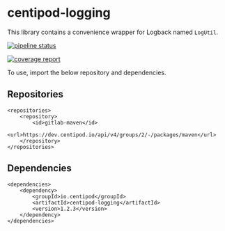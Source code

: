 # centipod-logging

This library contains a convenience wrapper for Logback named `LogUtil`.

[![pipeline status](https://dev.centipod.io/centipod/centipod-logging/badges/master/pipeline.svg)](https://dev.centipod.io/centipod/centipod-logging/-/commits/master)

[![coverage report](https://dev.centipod.io/centipod/centipod-logging/badges/master/coverage.svg)](https://dev.centipod.io/centipod/centipod-logging/-/commits/master)

To use, import the below repository and dependencies.

## Repositories

```
<repositories>
    <repository>
        <id>gitlab-maven</id>
        <url>https://dev.centipod.io/api/v4/groups/2/-/packages/maven</url>
    </repository>
</repositories>
```

## Dependencies

```
<dependencies>
    <dependency>
        <groupId>io.centipod</groupId>
        <artifactId>centipod-logging</artifactId>
        <version>1.2.3</version>
    </dependency>
</dependencies>
```
